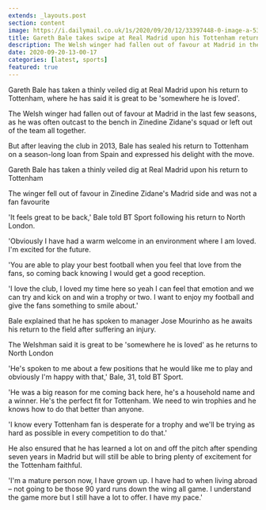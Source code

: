 ```yaml
---
extends: _layouts.post
section: content
image: https://i.dailymail.co.uk/1s/2020/09/20/12/33397448-0-image-a-53_1600602838095.jpg 
title: Gareth Bale takes swipe at Real Madrid upon his Tottenham return 
description: The Welsh winger had fallen out of favour at Madrid in the last few seasons, as he was often outcast to the bench in Zinedine Zidanes squad or left out of the team all together. 
date: 2020-09-20-13-00-17 
categories: [latest, sports] 
featured: true 
--- 
```

Gareth Bale has taken a thinly veiled dig at Real Madrid upon his return to Tottenham, where he has said it is great to be 'somewhere he is loved'.

The Welsh winger had fallen out of favour at Madrid in the last few seasons, as he was often outcast to the bench in Zinedine Zidane's squad or left out of the team all together.

But after leaving the club in 2013, Bale has sealed his return to Tottenham on a season-long loan from Spain and expressed his delight with the move. 

Gareth Bale has taken a thinly veiled dig at Real Madrid upon his return to Tottenham

The winger fell out of favour in Zinedine Zidane's Madrid side and was not a fan favourite

'It feels great to be back,' Bale told BT Sport following his return to North London. 

'Obviously I have had a warm welcome in an environment where I am loved. I'm excited for the future.

'You are able to play your best football when you feel that love from the fans, so coming back knowing I would get a good reception.

'I love the club, I loved my time here so yeah I can feel that emotion and we can try and kick on and win a trophy or two. I want to enjoy my football and give the fans something to smile about.' 

Bale explained that he has spoken to manager Jose Mourinho as he awaits his return to the field after suffering an injury.

The Welshman said it is great to be 'somewhere he is loved' as he returns to North London

'He's spoken to me about a few positions that he would like me to play and obviously I'm happy with that,' Bale, 31, told BT Sport.

'He was a big reason for me coming back here, he's a household name and a winner. He's the perfect fit for Tottenham. We need to win trophies and he knows how to do that better than anyone.

'I know every Tottenham fan is desperate for a trophy and we'll be trying as hard as possible in every competition to do that.' 

He also ensured that he has learned a lot on and off the pitch after spending seven years in Madrid but will still be able to bring plenty of excitement for the Tottenham faithful.

'I'm a mature person now, I have grown up. I have had to when living abroad – not going to be those 90 yard runs down the wing all game. I understand the game more but I still have a lot to offer. I have my pace.' 

